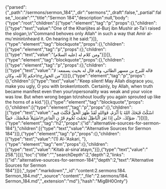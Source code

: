 {"parsed":{"_path":"/sermons/sermon_184","_dir":"sermons","_draft":false,"_partial":false,"_locale":"","title":"Sermon 184","description":null,"body":{"type":"root","children":[{"type":"element","tag":"p","props":{},"children":[{"type":"text","value":"One of the Kharijites al-Burj ibn Mushir at-Ta'i raised the slogan,\n\"Command behoves only Allah\" in such a way that Amir al-mu'minin\nheard it. On hearing it he said:"}]},{"type":"element","tag":"blockquote","props":{},"children":[{"type":"element","tag":"p","props":{},"children":[{"type":"text","value":"ومن كلام له (عليه السلام)"}]}]},{"type":"element","tag":"blockquote","props":{},"children":[{"type":"element","tag":"p","props":{},"children":[{"type":"text","value":"قاله للبرج بن مسهر الطائي، وقد قال له بحيث يسمعه: لا حكم إلاَّ لله، وكان\nمن الخوارج"}]}]},{"type":"element","tag":"p","props":{},"children":[{"type":"text","value":"Keep silent! May Allah disgrace you, make you ugly, O you with broken\ntooth. Certainly, by Allah, when truth became manifest even then your\npersonality was weak and your voice was low. But when wrong began to\nshout loudly you again sprouted up like the horns of a kid."}]},{"type":"element","tag":"blockquote","props":{},"children":[{"type":"element","tag":"p","props":{},"children":[{"type":"text","value":"اسْكُتْ قَبَحَكَ اللهُ يَا أَثْرَمُ، فَوَاللهِ لَقَدْ ظَهَرَ الْحقُّ فَكُنْتَ فِيهِ ضَئِيلاً شَخْصُكَ، خَفِيّاً\nصَوْتُكَ، حَتَّى إِذَا نَعَرَ الْبَاطِلُ نَجَمْتَ نُجُومَ قَرْ نِ الْمَاعِزِ ."}]}]},{"type":"element","tag":"h2","props":{"id":"alternative-sources-for-sermon-184"},"children":[{"type":"text","value":"Alternative Sources for Sermon 184"}]},{"type":"element","tag":"p","props":{},"children":[{"type":"text","value":"(1) Al-'Askari, "},{"type":"element","tag":"em","props":{},"children":[{"type":"text","value":"Kitab al-sina'atayn,"}]},{"type":"text","value":" 258."}]}],"toc":{"title":"","searchDepth":2,"depth":2,"links":[{"id":"alternative-sources-for-sermon-184","depth":2,"text":"Alternative Sources for Sermon 184"}]}},"_type":"markdown","_id":"content:2.sermons:184. Sermon_184.md","_source":"content","_file":"2.sermons/184. Sermon_184.md","_extension":"md"},"hash":"MigBH0Onty"}